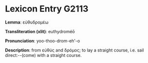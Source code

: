 # Lexicon Entry G2113

**Lemma**: εὐθυδρομέω

**Transliteration (xlit)**: euthydroméō

**Pronunciation**: yoo-thoo-drom-eh'-o

**Description**:
from εὐθύς and δρόμος; to lay a straight course, i.e. sail direct:--(come) with a straight course.
